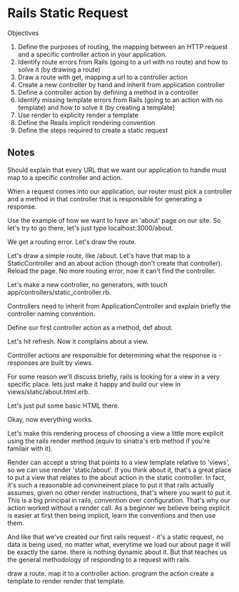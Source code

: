 # Rails Static Request

Objectives

1. Define the purposes of routing, the mapping between an HTTP request and a specific controller action in your application.
2. Identify route errors from Rails (going to a url with no route) and how to solve it (by drawing a route)
3. Draw a route with get, mapping a url to a controller action
4. Create a new controller by hand and inherit from application controller
5. Define a controller action by defining a method in a controller
6. Identify missing template errors from Rails (going to an action with no template) and how to solve it (by creating a template)
7. Use render to explicity render a template
8. Define the Reails implicit rendering convention
9. Define the steps required to create a static request


## Notes

Should explain that every URL that we want our application to handle must map to a specific controller and action.

When a request comes into our application, our router must pick a controller and a method in that controller that is responsible for generating a response.

Use the example of how we want to have an 'about' page on our site. So let's try to go there, let's just type localhost:3000/about.

We get a routing error. Let's draw the route.

Let's draw a simple route, like /about. Let's have that map to a StaticController and an about action (though don't create that controller). Reload the page. No more routing error, now it can't find the controller.

Let's make a new controller, no generators, with touch app/controllers/static_controller.rb.

Controllers need to inherit from ApplicationController and explain briefly the controller naming convention.

Define our first controller action as a method, def about.

Let's hit refresh. Now it complains about a view.

Controller actions are responsible for determining what the response is - responses are built by views.

For some reason we'll discuss briefly, rails is looking for a view in a very specific place. lets just make it happy and build our view in views/static/about.html.erb.

Let's just put some basic HTML there.

Okay, now everything works.

Let's make this rendering process of choosing a view a little more explicit using the rails render method (equiv to sinatra's erb method if you're familair with it).

Render can accept a string that points to a view template relative to 'views', so we can use render 'static/about'. If you think about it, that's a great place to put a view that relates to the about action in the static controller. In fact, it's such a reasonable ad convineinent place to put it that rails actually assumes, given no other render instructions, that's where you want to put it. This is a big principal in rails, convention over configuration. That's why our action worked without a render call. As a beginner we believe being explicit is easier at first then being implicit, learn the conventions and then use them.

And like that we've created our first rails request - it's a static request, no data is being used, no matter what, everytime we load our about page it will be exactly the same. there is nothing dynamic about it. But that teaches us the general methodology of responding to a request with rails.

draw a route.
map it to a controller action.
program the action
create a template to render
render that template.
